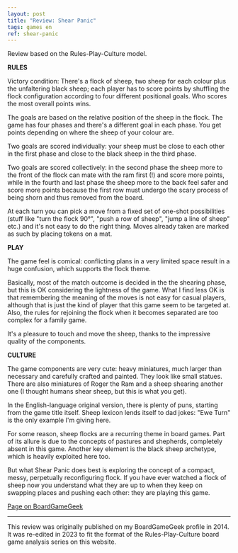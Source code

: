 ```yaml
---
layout: post
title: "Review: Shear Panic"
tags: games en
ref: shear-panic
---
```


Review based on the Rules-Play-Culture model.

**RULES**

Victory condition: There's a flock of sheep, two sheep for each colour plus the unfaltering black sheep; each player has to score points by shuffling the flock configuration according to four different positional goals. Who scores the most overall points wins.

The goals are based on the relative position of the sheep in the flock. The game has four phases and there's a different goal in each phase. You get points depending on where the sheep of your colour are.

Two goals are scored individually: your sheep must be close to each other in the first phase and close to the black sheep in the third phase.

Two goals are scored collectively: in the second phase the sheep more to the front of the flock can mate with the ram first (!) and score more points, while in the fourth and last phase the sheep more to the back feel safer and score more points because the first row must undergo the scary process of being shorn and thus removed from the board.

At each turn you can pick a move from a fixed set of one-shot possibilities (stuff like "turn the flock 90°", "push a row of sheep", "jump a line of sheep" etc.) and it's not easy to do the right thing. Moves already taken are marked as such by placing tokens on a mat.

**PLAY**

The game feel is comical: conflicting plans in a very limited space result in a huge confusion, which supports the flock theme.

Basically, most of the match outcome is decided in the the shearing phase, but this is OK considering the lightness of the game. What I find less OK is that remembering the meaning of the moves is not easy for casual players, although that is just the kind of player that this game seem to be targeted at. Also, the rules for rejoining the flock when it becomes separated are too complex for a family game.

It's a pleasure to touch and move the sheep, thanks to the impressive quality of the components.

**CULTURE**

The game components are very cute: heavy miniatures, much larger than necessary and carefully crafted and painted. They look like small statues. There are also miniatures of Roger the Ram and a sheep shearing another one (I thought humans shear sheep, but this is what you get).

In the English-language original version, there is plenty of puns, starting from the game title itself. Sheep lexicon lends itself to dad jokes: "Ewe Turn" is the only example I'm giving here.

For some reason, sheep flocks are a recurring theme in board games. Part of its allure is due to the concepts of pastures and shepherds, completely absent in this game. Another key element is the black sheep archetype, which is heavily exploited here too.

But what Shear Panic does best is exploring the concept of a compact, messy, perpetually reconfiguring flock. If you have ever watched a flock of sheep now you understand what they are up to when they keep on swapping places and pushing each other: they are playing this game.

[Page on BoardGameGeek](https://boardgamegeek.com/boardgame/18866/shear-panic)

***

This review was originally published on my BoardGameGeek profile in 2014. It was re-edited in 2023 to fit the format of the Rules-Play-Culture board game analysis series on this website.